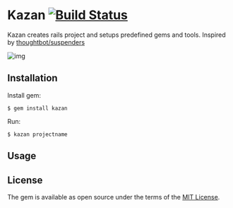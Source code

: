 # Kazan [![Build Status](https://travis-ci.org/khusnetdinov/kazan.svg?branch=master)](https://travis-ci.org/khusnetdinov/kazan)

Kazan creates rails project and setups predefined gems and tools. Inspired by [thoughtbot/suspenders](https://github.com/thoughtbot/suspenders)

![img](http://res.cloudinary.com/dtoqqxqjv/image/upload/c_scale,w_240/v1476011701/147601141068782_rgcl3z.png)


## Installation

Install gem:

    $ gem install kazan
    
Run:
    
    $ kazan projectname

## Usage


## License

The gem is available as open source under the terms of the [MIT License](http://opensource.org/licenses/MIT).

